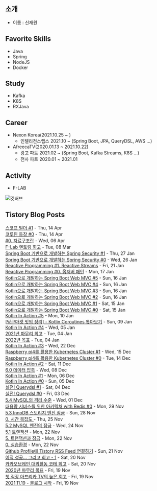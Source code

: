 ## 소개
- 이름 : 신재원

## Favorite Skills
- Java
- Spring
- NodeJS
- Docker

## Study
- Kafka
- K8S
- RXJava

## Career
- Nexon Korea(2021.10.25 ~ )
    - 인텔리전스랩스 2021.10 ~ (Spring Boot, JPA, QueryDSL, AWS ...)
- AfreecaTV(2020.01.13 ~ 2021.10.22)
    - 광고 파트 2021.02 ~ (Spring Boot, Kafka Streams, K8S ...)
    - 전사 파트 2020.01 ~ 2021.01

## Activity
- F-LAB

![깃허브](https://github-readme-stats.vercel.app/api?username=0n1dev&show_icons=true)<br />

## Tistory Blog Posts
[스코프 빌더 #1](https://0n1dev.tistory.com/46) - Thu, 14 Apr <br/>
[코루틴 등장 #0](https://0n1dev.tistory.com/45) - Thu, 14 Apr <br/>
[#0. 자료구조란](https://0n1dev.tistory.com/44) - Wed, 06 Apr <br/>
[F-Lab 멘토링 회고](https://0n1dev.tistory.com/43) - Tue, 08 Mar <br/>
[Spring Boot 기반으로 개발하는 Spring Security #1](https://0n1dev.tistory.com/42) - Thu, 27 Jan <br/>
[Spring Boot 기반으로 개발하는 Spring Security #0](https://0n1dev.tistory.com/41) - Wed, 26 Jan <br/>
[Reactive Programming #1. Reactive Streams](https://0n1dev.tistory.com/40) - Fri, 21 Jan <br/>
[Reactive Programming #0. 옵저버 패턴](https://0n1dev.tistory.com/39) - Mon, 17 Jan <br/>
[Kotlin으로 개발하는 Spring Boot Web MVC #5](https://0n1dev.tistory.com/38) - Sun, 16 Jan <br/>
[Kotlin으로 개발하는 Spring Boot Web MVC #4](https://0n1dev.tistory.com/37) - Sun, 16 Jan <br/>
[Kotlin으로 개발하는 Spring Boot Web MVC #3](https://0n1dev.tistory.com/36) - Sun, 16 Jan <br/>
[Kotlin으로 개발하는 Spring Boot Web MVC #2](https://0n1dev.tistory.com/35) - Sun, 16 Jan <br/>
[Kotlin으로 개발하는 Spring Boot Web MVC #1](https://0n1dev.tistory.com/34) - Sat, 15 Jan <br/>
[Kotlin으로 개발하는 Spring Boot Web MVC #0](https://0n1dev.tistory.com/32) - Sat, 15 Jan <br/>
[Kotlin In Action #5](https://0n1dev.tistory.com/31) - Mon, 10 Jan <br/>
[[당근마켓 밋업 정리] - Kotlin Coroutines 톺아보기](https://0n1dev.tistory.com/30) - Sun, 09 Jan <br/>
[Kotlin In Action #4](https://0n1dev.tistory.com/29) - Wed, 05 Jan <br/>
[2021년 마무리 회고](https://0n1dev.tistory.com/28) - Tue, 04 Jan <br/>
[2022년 목표](https://0n1dev.tistory.com/27) - Tue, 04 Jan <br/>
[Kotlin In Action #3](https://0n1dev.tistory.com/26) - Wed, 22 Dec <br/>
[Raspberry pi4를 활용한 Kubernetes Cluster #1](https://0n1dev.tistory.com/25) - Wed, 15 Dec <br/>
[Raspberry pi4를 활용한 Kubernetes Cluster #0](https://0n1dev.tistory.com/24) - Tue, 14 Dec <br/>
[Kotlin In Action #2](https://0n1dev.tistory.com/23) - Sat, 11 Dec <br/>
[6.0 데이터 압축](https://0n1dev.tistory.com/21) - Wed, 08 Dec <br/>
[Kotlin In Action #1](https://0n1dev.tistory.com/20) - Mon, 06 Dec <br/>
[Kotlin In Action #0](https://0n1dev.tistory.com/19) - Sun, 05 Dec <br/>
[실전! Querydsl #1](https://0n1dev.tistory.com/18) - Sat, 04 Dec <br/>
[실전! Querydsl #0](https://0n1dev.tistory.com/17) - Fri, 03 Dec <br/>
[5.4 MySQL의 격리 수준](https://0n1dev.tistory.com/16) - Wed, 01 Dec <br/>
[대용량 서비스를 위한 아키텍처 with Redis #0](https://0n1dev.tistory.com/15) - Mon, 29 Nov <br/>
[5.3 InnoDB 스토리지 엔진 잠금](https://0n1dev.tistory.com/14) - Sun, 28 Nov <br/>
[0. 시간 복잡도 ](https://0n1dev.tistory.com/13) - Thu, 25 Nov <br/>
[5.2 MySQL 엔진의 잠금](https://0n1dev.tistory.com/11) - Wed, 24 Nov <br/>
[5.1 트랜잭션](https://0n1dev.tistory.com/10) - Mon, 22 Nov <br/>
[5. 트랜잭션과 잠금](https://0n1dev.tistory.com/9) - Mon, 22 Nov <br/>
[0. 실습환경](https://0n1dev.tistory.com/8) - Mon, 22 Nov <br/>
[Github Profile에 Tistory RSS Feed 연결하기](https://0n1dev.tistory.com/7) - Sun, 21 Nov <br/>
[이직 성공... 그리고 회고 - 1](https://0n1dev.tistory.com/6) - Sat, 20 Nov <br/>
[카카오브레인 대외활동 코테 회고](https://0n1dev.tistory.com/5) - Sat, 20 Nov <br/>
[2020년 마무리 목표](https://0n1dev.tistory.com/4) - Fri, 19 Nov <br/>
[첫 직장 아프리카 TV의 늦은 회고](https://0n1dev.tistory.com/3) - Fri, 19 Nov <br/>
[2021.11.19 - 블로그 시작](https://0n1dev.tistory.com/2) - Fri, 19 Nov <br/>

